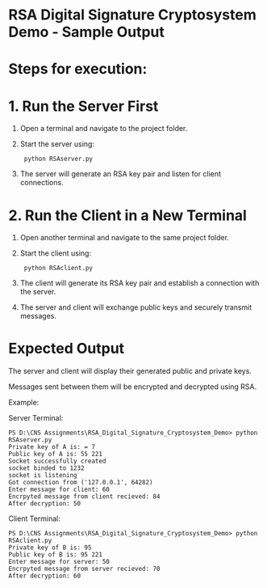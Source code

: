 # RSA Digital Signature Cryptosystem Demo - Sample Output

# Steps for execution:

# 1. Run the Server First 

1. Open a terminal and navigate to the project folder.

2. Start the server using:

        python RSAserver.py

3. The server will generate an RSA key pair and listen for client connections.

# 2. Run the Client in a New Terminal

1. Open another terminal and navigate to the same project folder.

2. Start the client using:

        python RSAclient.py

3. The client will generate its RSA key pair and establish a connection with the server.

4. The server and client will exchange public keys and securely transmit messages.

# Expected Output

The server and client will display their generated public and private keys.

Messages sent between them will be encrypted and decrypted using RSA.

Example:

Server Terminal: 

    PS D:\CNS Assignments\RSA_Digital_Signature_Cryptosystem_Demo> python RSAserver.py
    Private key of A is: = 7
    Public key of A is: 55 221
    Socket successfully created
    socket binded to 1232
    socket is listening
    Got connection from ('127.0.0.1', 64282)
    Enter message for client: 60
    Encrpyted message from client recieved: 84
    After decryption: 50

Client Terminal: 

    PS D:\CNS Assignments\RSA_Digital_Signature_Cryptosystem_Demo> python RSAclient.py
    Private key of B is: 95
    Public key of B is: 95 221
    Enter message for server: 50
    Encrpyted message from server recieved: 70
    After decryption: 60

